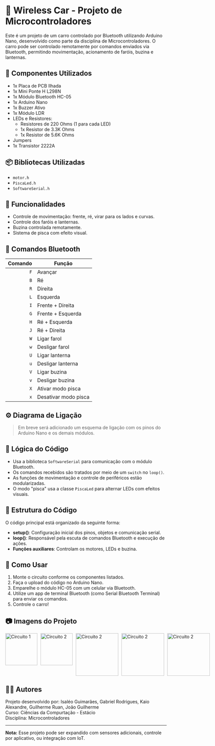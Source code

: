 # 🚗 Wireless Car - Projeto de Microcontroladores

Este é um projeto de um carro controlado por Bluetooth utilizando Arduino Nano, desenvolvido como parte da disciplina de Microcontroladores. O carro pode ser controlado remotamente por comandos enviados via Bluetooth, permitindo movimentação, acionamento de faróis, buzina e lanternas.

## 🔧 Componentes Utilizados

- 1x Placa de PCB Ilhada  
- 1x Mini Ponte H L298N  
- 1x Módulo Bluetooth HC-05  
- 1x Arduino Nano  
- 1x Buzzer Ativo  
- 1x Módulo LDR  
- LEDs e Resistores:
  - Resistores de 220 Ohms (1 para cada LED)  
  - 1x Resistor de 3.3K Ohms  
  - 1x Resistor de 5.6K Ohms  
- Jumpers  
- 1x Transistor 2222A  

## 📦 Bibliotecas Utilizadas

- `motor.h`  
- `PiscaLed.h`  
- `SoftwareSerial.h`  

## 📲 Funcionalidades

- Controle de movimentação: frente, ré, virar para os lados e curvas.
- Controle dos faróis e lanternas.
- Buzina controlada remotamente.
- Sistema de pisca com efeito visual.

## 📡 Comandos Bluetooth

| Comando | Função                  |
|--------:|--------------------------|
| `F`     | Avançar                  |
| `B`     | Ré                       |
| `R`     | Direita                  |
| `L`     | Esquerda                 |
| `I`     | Frente + Direita         |
| `G`     | Frente + Esquerda        |
| `H`     | Ré + Esquerda            |
| `J`     | Ré + Direita             |
| `W`     | Ligar farol              |
| `w`     | Desligar farol           |
| `U`     | Ligar lanterna           |
| `u`     | Desligar lanterna        |
| `V`     | Ligar buzina             |
| `v`     | Desligar buzina          |
| `X`     | Ativar modo pisca        |
| `x`     | Desativar modo pisca     |

## ⚙️ Diagrama de Ligação

> Em breve será adicionado um esquema de ligação com os pinos do Arduino Nano e os demais módulos.

## 🧠 Lógica do Código

- Usa a biblioteca `SoftwareSerial` para comunicação com o módulo Bluetooth.
- Os comandos recebidos são tratados por meio de um `switch` no `loop()`.
- As funções de movimentação e controle de periféricos estão modularizadas.
- O modo "pisca" usa a classe `PiscaLed` para alternar LEDs com efeitos visuais.

## 📁 Estrutura do Código

O código principal está organizado da seguinte forma:

- **setup()**: Configuração inicial dos pinos, objetos e comunicação serial.
- **loop()**: Responsável pela escuta de comandos Bluetooth e execução de ações.
- **Funções auxiliares**: Controlam os motores, LEDs e buzina.

## 🚀 Como Usar

1. Monte o circuito conforme os componentes listados.
2. Faça o upload do código no Arduino Nano.
3. Emparelhe o módulo HC-05 com um celular via Bluetooth.
4. Utilize um app de terminal Bluetooth (como Serial Bluetooth Terminal) para enviar os comandos.
5. Controle o carro!

## 📷 Imagens do Projeto

<div style="display: flex; flex-direction: row; gap: 10px;">
  <img src="Img/photo_11_2025-04-16_15-41-12.jpg" alt="Circuito 1" width="100"/>
  <img src="Img/photo_12_2025-04-16_15-41-12.jpg" alt="Circuito 2" width="100"/>
   <img src="Img/photo_7_2025-04-16_15-41-12.jpg" alt="Circuito 2" width="133"/>
   <img src="Img/photo_9_2025-04-16_15-41-12.jpg" alt="Circuito 2" width="133"/>
   <img src="Img/photo_1_2025-04-16_15-41-12.jpg" alt="Circuito 2" width="133"/>
</div>

## 🧑‍💻 Autores

Projeto desenvolvido por: Isaléo Guimarães, Gabriel Rodrigues, Kaio Alexandre, Guilherme Ruan, João Guilherme<br>
Curso: Ciências da Compurtação - Estácio<br>
Disciplina: Microcontroladores

---

**Nota:** Esse projeto pode ser expandido com sensores adicionais, controle por aplicativo, ou integração com IoT.

